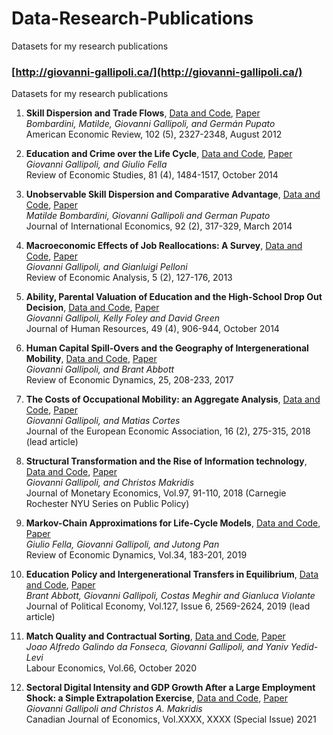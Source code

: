 # Data-Research-Publications
Datasets for my research publications


### [http://giovanni-gallipoli.ca/](http://giovanni-gallipoli.ca/)
Datasets for my research publications

1. **Skill Dispersion and Trade Flows**, [Data and Code](https://github.com/ggallipoli/Data-Research-Publications/tree/master/Skill-Dispersion-and-Trade-Flows), [Paper](http://giovannigallipoli.sites.olt.ubc.ca/files/2017/08/BGP.pdf) <br/>
*Bombardini, Matilde, Giovanni Gallipoli, and Germán Pupato* <br/>
American Economic Review, 102 (5), 2327-2348, August 2012

2. **Education and Crime over the Life Cycle**, [Data and Code](https://github.com/ggallipoli/Data-Research-Publications/tree/master/Education-and-Crime-over-the-Life-Cycle), [Paper](http://giovannigallipoli.sites.olt.ubc.ca/files/2017/08/fella_gallipoli.pdf) <br/>
*Giovanni Gallipoli, and Giulio Fella* <br/>
Review of Economic Studies, 81 (4), 1484-1517, October 2014

3. **Unobservable Skill Dispersion and Comparative Advantage**, [Data and Code](https://github.com/ggallipoli/Data-Research-Publications/tree/master/Unobservable-Skill-Dispersion-and-Comparative-Advantage), [Paper](http://giovannigallipoli.sites.olt.ubc.ca/files/2017/08/BGP-theory.pdf) <br/>
*Matilde Bombardini, Giovanni Gallipoli and German Pupato* <br/>
Journal of International Economics, 92 (2), 317-329, March 2014

4. **Macroeconomic Effects of Job Reallocations: A Survey**, [Data and Code](https://github.com/ggallipoli/Data-Research-Publications/tree/master/Macroeconomic-Effects-of-Job-Reallocations), [Paper](http://giovannigallipoli.sites.olt.ubc.ca/files/2017/08/mast-file-19July.pdf) <br/>
*Giovanni Gallipoli, and Gianluigi Pelloni* <br/>
Review of Economic Analysis, 5 (2), 127-176, 2013

5. **Ability, Parental Valuation of Education and the High-School Drop Out Decision**, [Data and Code](https://github.com/ggallipoli/Data-Research-Publications/tree/master/Ability-Parental-Valuation-of-Education-and-the-High-School%20Drop-Out-Decision), [Paper](http://giovannigallipoli.sites.olt.ubc.ca/files/2017/08/FGG.pdf) <br/>
*Giovanni Gallipoli, Kelly Foley and David Green* <br/>
Journal of Human Resources, 49 (4), 906-944, October 2014

6. **Human Capital Spill-Overs and the Geography of Intergenerational Mobility**, [Data and Code](https://github.com/ggallipoli/Data-Research-Publications/tree/master/Human-Capital-Spill-Overs-and-the-Geography-of-Intergenerational-Mobility), [Paper](http://giovannigallipoli.sites.olt.ubc.ca/files/2017/08/AG_IGE.pdf) <br/>
*Giovanni Gallipoli, and Brant Abbott* <br/>
Review of Economic Dynamics, 25, 208-233, 2017

7. **The Costs of Occupational Mobility: an Aggregate Analysis**, [Data and Code](https://github.com/ggallipoli/Data-Research-Publications/tree/master/The-Costs-of-Occupational-Mobility-An-Aggregate-Analysis), [Paper](http://giovannigallipoli.sites.olt.ubc.ca/files/2017/08/gravity_draft.pdf) <br/>
*Giovanni Gallipoli, and Matias Cortes* <br/>
Journal of the European Economic Association, 16 (2), 275-315, 2018 (lead article)

8. **Structural Transformation and the Rise of Information technology**, [Data and Code](https://github.com/ggallipoli/Data-Research-Publications/tree/master/Structural-Transformation-and-the-Rise-of-information-technology), [Paper](http://giovannigallipoli.sites.olt.ubc.ca/files/2018/02/GM_Structural_transformation_IT.pdf) <br/>
*Giovanni Gallipoli, and Christos Makridis* <br/>
Journal of Monetary Economics, Vol.97, 91-110, 2018 (Carnegie Rochester NYU Series on Public Policy)

9. **Markov-Chain Approximations for Life-Cycle Models**, [Data and Code](https://github.com/ggallipoli/Data-Research-Publications/tree/master/Markov-Chain-Approximations-for-Life-Cycle), [Paper](http://giovannigallipoli.sites.olt.ubc.ca/files/2018/12/fgp.pdf) <br/>
*Giulio Fella, Giovanni Gallipoli, and Jutong Pan* <br/>
Review of Economic Dynamics, Vol.34, 183-201, 2019

10. **Education Policy and Intergenerational Transfers in Equilibrium**, [Data and Code](https://www.dropbox.com/s/t30vdm7x70vdiv4/AGMV_JPE2019-data_and_code_by_table.zip?dl=0), [Paper](https://giovannigallipoli.sites.olt.ubc.ca/files/2019/12/AGMV.pdf) <br/>
*Brant Abbott, Giovanni Gallipoli, Costas Meghir and Gianluca Violante* <br/>
Journal of Political Economy, Vol.127, Issue 6, 2569-2624, 2019 (lead article)

11. **Match Quality and Contractual Sorting**, [Data and Code](https://www.dropbox.com/s/1xayzu48ozcg5zw/FGY_LE2020-data_and_code_by_table.zip?dl=0), [Paper](https://giovannigallipoli.sites.olt.ubc.ca/files/2020/07/Match_Quality.pdf) <br/>
*Joao Alfredo Galindo da Fonseca, Giovanni Gallipoli, and Yaniv Yedid-Levi* <br/>
Labour Economics, Vol.66, October 2020

12. **Sectoral Digital Intensity and GDP Growth After a Large Employment Shock: a Simple Extrapolation Exercise**, [Data and Code](https://www.dropbox.com/XXXXXXXXXX), 
    [Paper](XXXXXXXXXXXX) <br/>
*Giovanni Gallipoli and Christos A. Makridis* <br/>
Canadian Journal of Economics, Vol.XXXX, XXXX (Special Issue) 2021




